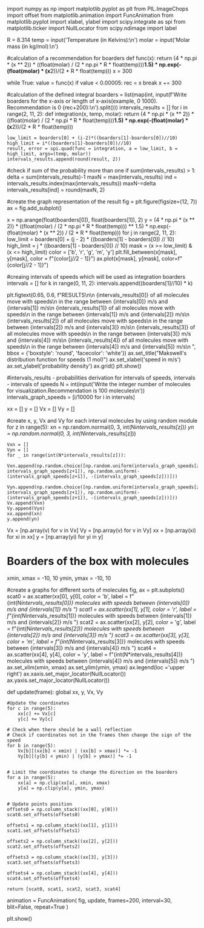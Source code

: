 import numpy as np
import matplotlib.pyplot as plt
from PIL.ImageChops import offset
from matplotlib.animation import FuncAnimation
from matplotlib.pyplot import xlabel, ylabel
import scipy.integrate as spi
from matplotlib.ticker import NullLocator
from scipy.ndimage import label


R = 8.314
temp = input('Temperature (in Kelvins):\n')
molar = input('Molar mass (in kg/mol):\n')

#calculation of a recommendation for boarders
def func(x):
    return (4 * np.pi * (x ** 2)) * ((float(molar) / (2 * np.pi * R * float(temp)))**1.5) * np.exp(-(float(molar) * (x**2))/(2 * R * float(temp)))
x = 300

while True:
    value = func(x)
    if value < 0.00005:
        rec = x
        break
    x += 300


#calculation of the defined integral
boarders = list(map(int, input(f'Write boarders for the x-axis or length of x-axis(example, 0 1000). Recommendation is 0 {rec+200}:\n').split()))
intervals_results = []
for i in range(2, 11, 2):
    def integration(x, temp, molar):
        return (4 * np.pi * (x ** 2)) * ((float(molar) / (2 * np.pi * R * float(temp)))**1.5) * np.exp(-(float(molar) * (x**2))/(2 * R * float(temp)))

    low_limit = boarders[0] + (i-2)*((boarders[1]-boarders[0])//10)
    high_limit = i*((boarders[1]-boarders[0])//10)
    result, error = spi.quad(func = integration, a = low_limit, b = high_limit, args=(temp, molar))
    intervals_results.append(round(result, 2))

#check if sum of the probability more than one
if sum(intervals_results) > 1:
    delta = sum(intervals_results)-1
    maxN = max(intervals_results)
    ind = intervals_results.index(max(intervals_results))
    maxN-=delta
    intervals_results[ind] = round(maxN, 2)

#create the graph representation of the result
fig = plt.figure(figsize=(12, 7))
ax = fig.add_subplot()

x = np.arange(float(boarders[0]), float(boarders[1]), 2)
y = (4 * np.pi * (x ** 2)) * ((float(molar) / (2 * np.pi * R * float(temp))) ** 1.5) * np.exp(-(float(molar) * (x ** 2)) / (2 * R * float(temp)))
for j in range(2, 11, 2):
    low_limit = boarders[0] + (j - 2) * ((boarders[1] - boarders[0]) // 10)
    high_limit = j * ((boarders[1] - boarders[0]) // 10)
    mask = (x >= low_limit) & (x <= high_limit)
    color = ['b', 'r', 'g', 'm', 'y']
    plt.fill_between(x[mask], y[mask], color = f"{color[j//2 - 1]}")
    ax.plot(x[mask], y[mask], color=f"{color[j//2 - 1]}")

#creaing intervals of speeds which will be used as integration boarders
intervals = []
for k in range(0, 11, 2):
    intervals.append((boarders[1]//10) * k)

plt.figtext(0.65, 0.6, f"RESULTS\n\n {intervals_results[0]} of all molecules move with speeds\n in the range between {intervals[0]} m/s and {intervals[1]} m/s\n {intervals_results[1]} of all molecules move with speeds\n in the range between {intervals[1]} m/s and {intervals[2]} m/s\n {intervals_results[2]} of all molecules move with speeds\n in the range between {intervals[2]} m/s and {intervals[3]} m/s\n {intervals_results[3]} of all molecules move with speeds\n in the range between {intervals[3]} m/s and {intervals[4]} m/s\n {intervals_results[4]} of all molecules move with speeds\n in the range between {intervals[4]} m/s and {intervals[5]} m/s\n ", bbox = {'boxstyle': 'round', 'facecolor': 'white'})
ax.set_title("Makswell's distribution function for speeds (1 mol)")
ax.set_xlabel('speed in m/s')
ax.set_ylabel('probability density')
ax.grid()
plt.show()

#intervals_results - probabilities derivation for intervals of speeds, intervals - intervals of speeds
N = int(input('Write the integer number of molecules for visualization.Recommendation is 100 molecules\n'))
intervals_graph_speeds = [i/10000 for i in intervals]

xx = []
y = []
Vx = []
Vy = []

#create x, y, Vx and Vy for each interval molecules by using random module
for z in range(5):
    xn = np.random.normal(0, 3, int(N*intervals_results[z]))
    yn = np.random.normal(0, 3, int(N*intervals_results[z]))

    Vxn = []
    Vyn = []
    for _ in range(int(N*intervals_results[z])):
        Vxn.append(np.random.choice([np.random.uniform(intervals_graph_speeds[z], intervals_graph_speeds[z+1]), np.random.uniform(-(intervals_graph_speeds[z+1]), -(intervals_graph_speeds[z]))]))
        Vyn.append(np.random.choice([np.random.uniform(intervals_graph_speeds[z], intervals_graph_speeds[z+1]), np.random.uniform(-(intervals_graph_speeds[z+1]), -(intervals_graph_speeds[z]))]))
    Vx.append(Vxn)
    Vy.append(Vyn)
    xx.append(xn)
    y.append(yn)


Vx = [np.array(v) for v in Vx]
Vy = [np.array(v) for v in Vy]
xx = [np.array(xi) for xi in xx]
y = [np.array(yi) for yi in y]


# Boarders of the box with molecules
xmin, xmax = -10, 10
ymin, ymax = -10, 10

#create a graphs for different sorts of molecules
fig, ax = plt.subplots()
scat0 = ax.scatter(xx[0], y[0], color = 'b', label = f"{int(N*intervals_results[0])} molecules with speeds between {intervals[0]} m/s and {intervals[1]} m/s ")
scat1 = ax.scatter(xx[1], y[1], color = 'r', label = f"{int(N*intervals_results[1])} molecules with speeds between {intervals[1]} m/s and {intervals[2]} m/s ")
scat2 = ax.scatter(xx[2], y[2], color = 'g', label = f"{int(N*intervals_results[2])} molecules with speeds between {intervals[2]} m/s and {intervals[3]} m/s ")
scat3 = ax.scatter(xx[3], y[3], color = 'm', label = f"{int(N*intervals_results[3])} molecules with speeds between {intervals[3]} m/s and {intervals[4]} m/s ")
scat4 = ax.scatter(xx[4], y[4], color = 'y', label = f"{int(N*intervals_results[4])} molecules with speeds between {intervals[4]} m/s and {intervals[5]} m/s ")
ax.set_xlim(xmin, xmax)
ax.set_ylim(ymin, ymax)
ax.legend(loc ='upper right')
ax.xaxis.set_major_locator(NullLocator())
ax.yaxis.set_major_locator(NullLocator())

def update(frame):
    global xx, y, Vx, Vy

    #Update the coordinates
    for c in range(5):
        xx[c] += Vx[c]
        y[c] += Vy[c]

    # Check when there should be a wall reflection
    # Check if coordinates not in the frames then change the sign of the speed
    for b in range(5):
        Vx[b][(xx[b] < xmin) | (xx[b] > xmax)] *= -1
        Vy[b][(y[b] < ymin) | (y[b] > ymax)] *= -1


    # Limit the coordinates to change the direction on the boarders
    for a in range(5):
        xx[a] = np.clip(xx[a], xmin, xmax)
        y[a] = np.clip(y[a], ymin, ymax)


    # Update points position
    offsets0 = np.column_stack((xx[0], y[0]))
    scat0.set_offsets(offsets0)

    offsets1 = np.column_stack((xx[1], y[1]))
    scat1.set_offsets(offsets1)

    offsets2 = np.column_stack((xx[2], y[2]))
    scat2.set_offsets(offsets2)

    offsets3 = np.column_stack((xx[3], y[3]))
    scat3.set_offsets(offsets3)

    offsets4 = np.column_stack((xx[4], y[4]))
    scat4.set_offsets(offsets4)

    return [scat0, scat1, scat2, scat3, scat4]

animation = FuncAnimation(
    fig,
    update,
    frames=200,
    interval=30,
    blit=False,
    repeat=True
)

plt.show()
